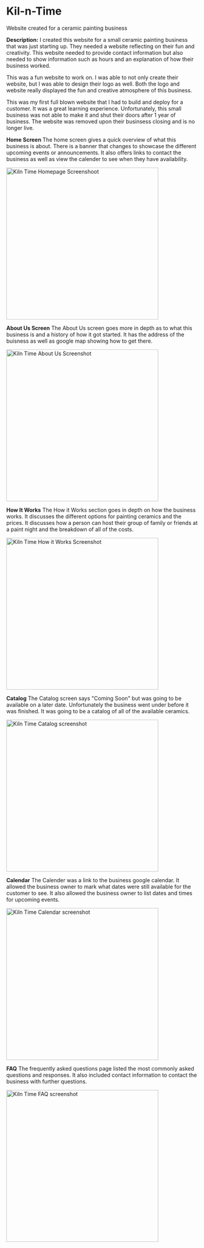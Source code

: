 # Kil-n-Time
Website created for a ceramic painting business

**Description:**
I created this website for a small ceramic painting business that was just starting up. They needed a website reflecting on their fun and creativity. This website needed to provide contact information but also needed to show information such as hours and an explanation of how their business worked. 

This was a fun website to work on. I was able to not only create their website, but I was able to design their logo as well. Both the logo and website really displayed the fun and creative atmosphere of this business. 

This was my first full blown website that I had to build and deploy for a customer. It was a great learning experience. Unfortunately, this small business was not able to make it and shut their doors after 1 year of business. The website was removed upon their businsess closing and is no longer live. 

**Home Screen**
The home screen gives a quick overview of what this business is about. There is a banner that changes to showcase the different upcoming events or announcements. It also offers links to contact the business as well as view the calender to see when they have availability. 

<img width="400" alt="Kiln Time Homepage Screenshoot" src="https://user-images.githubusercontent.com/25159870/150695613-f82604ab-7388-4c0d-91d8-47754d585561.jpg">

**About Us Screen**
The About Us screen goes more in depth as to what this business is and a history of how it got started. It has the address of the buisness as well as google map showing how to get there.

<img width="400" alt="Kiln Time About Us Screenshot" src="https://user-images.githubusercontent.com/25159870/150695762-e8dd82f9-d5ba-43bb-80cd-d3d12966c2c2.jpg">

**How It Works**
The How it Works section goes in depth on how the business works. It discusses the different options for painting ceramics and the prices. It discusses how a person can host their group of family or friends at a paint night and the breakdown of all of the costs. 

<img width="400" alt="Kiln Time How it Works Screenshot" src="https://user-images.githubusercontent.com/25159870/150695893-31c6d431-006e-487c-90d5-80f4d611a42b.jpg">

**Catalog**
The Catalog screen says "Coming Soon" but was going to be available on a later date.  Unfortunately the business went under before it was finished. It was going to be a catalog of all of the available ceramics. 

<img width="400" alt="Kiln Time Catalog screenshot" src="https://user-images.githubusercontent.com/25159870/150695944-9fc3e976-ff11-4d9d-aab0-3c43cf365f48.jpg">

**Calendar**
The Calender was a link to the business google calendar. It allowed the business owner to mark what dates were still available for the customer to see. It also allowed the business owner to list dates and times for upcoming events. 

<img width="400" alt="Kiln Time Calendar screenshot" src="https://user-images.githubusercontent.com/25159870/150695983-19683f21-7a42-437f-ad01-7e784b22d025.jpg">

**FAQ**
The frequently asked questions page listed the most commonly asked questions and responses. It also included contact information to contact the business with further questions. 

<img width="400" alt="Kiln Time FAQ screenshot" src="https://user-images.githubusercontent.com/25159870/150696000-80eb0926-4c89-43d1-8fea-85c8e65c0eea.jpg">
